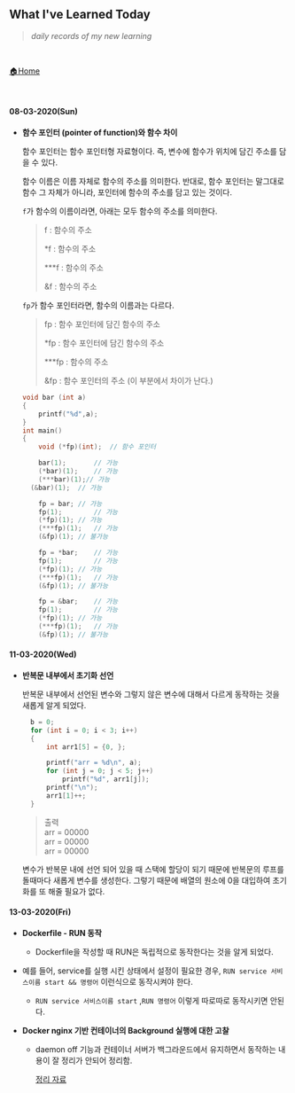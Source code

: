 ## What I've Learned Today

> *daily records of my new learning*

<br>

[🏠Home](https://github.com/batboy118/Study_Note)

<br>

#### 08-03-2020(Sun)

- **함수 포인터 (pointer of function)와 함수 차이**

  함수 포인터는 함수 포인터형 자료형이다. 즉, 변수에 함수가 위치에 담긴 주소를 담을 수 있다.

  함수 이름은 이름 자체로 함수의 주소를 의미한다. 반대로, 함수 포인터는 말그대로 함수 그 자체가 아니라, 포인터에 함수의 주소를 담고 있는 것이다.

  `f`가 함수의 이름이라면, 아래는 모두 함수의 주소를 의미한다.

  > f : 함수의 주소
  >
  > *f : 함수의 주소
  >
  > ***f : 함수의 주소
  >
  > &f : 함수의 주소

  `fp`가 함수 포인터라면, 함수의 이름과는 다르다.

  >fp : 함수 포인터에 담긴 함수의 주소
  >
  >*fp : 함수 포인터에 담긴 함수의 주소
  >
  >***fp : 함수의 주소
  >
  >&fp : 함수 포인터의 주소 (이 부분에서 차이가 난다.)

  ``` c
  void bar (int a)
  {
      printf("%d",a);
  }
  int main()
  {
      void (*fp)(int);	// 함수 포인터

      bar(1);		// 가능
      (*bar)(1);	// 가능
      (***bar)(1);// 가능
  	(&bar)(1);	// 가능

      fp = bar;	// 가능
      fp(1);		// 가능
      (*fp)(1);	// 가능
      (***fp)(1);	// 가능
      (&fp)(1);	// 불가능

      fp = *bar;	// 가능
      fp(1);		// 가능
      (*fp)(1);	// 가능
      (***fp)(1);	// 가능
      (&fp)(1);	// 불가능

      fp = &bar;	// 가능
      fp(1);		// 가능
      (*fp)(1);	// 가능
      (***fp)(1);	// 가능
      (&fp)(1);	// 불가능
  ```

#### 11-03-2020(Wed)

- **반복문 내부에서 초기화 선언**

  반복문 내부에서 선언된 변수와 그렇지 않은 변수에 대해서 다르게 동작하는 것을 새롭게 알게 되었다.
  ```c
    b = 0;
    for (int i = 0; i < 3; i++)
    {
        int arr1[5] = {0, };

        printf("arr = %d\n", a);
        for (int j = 0; j < 5; j++)
            printf("%d", arr1[j]);
        printf("\n");
        arr1[1]++;
    }
  ```
   > 출력  <br>
    arr = 00000 <br>
    arr = 00000 <br>
    arr = 00000 <br>

    변수가 반복문 내에 선언 되어 있을 때 스택에 할당이 되기 때문에 반복문의 루프를 돌때마다 새롭게 변수를 생성한다. 그렇기 때문에 배열의 원소에 0을 대입하여 초기화를 또 해줄 필요가 없다.

#### 13-03-2020(Fri)

- **Dockerfile - RUN 동작**

  - Dockerfile을 작성할 때 RUN은 독립적으로 동작한다는 것을 알게 되었다.
- 예를 들어, service를 실행 시킨 상태에서 설정이 필요한 경우, `RUN service 서비스이름 start && 명령어` 이런식으로 동작시켜야 한다.

  - `RUN service 서비스이름 start` ,`RUN 명령어` 이렇게 따로따로 동작시키면 안된다.

- **Docker nginx 기반 컨테이너의 Background 실행에 대한 고찰**

  - daemon off 기능과 컨테이너 서버가 백그라운드에서 유지하면서 동작하는 내용이 잘 정리가 안되어 정리함.

     [정리 자료](ETC/Docker/)
